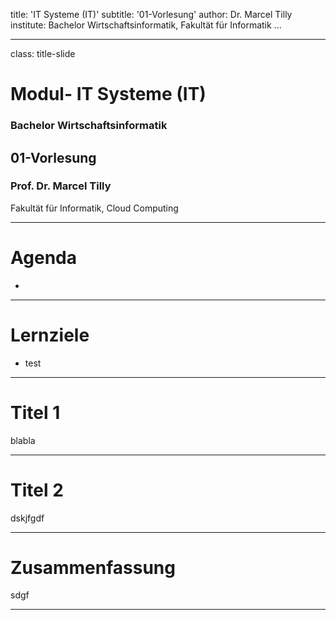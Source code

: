 title:  'IT Systeme (IT)'
subtitle: '01-Vorlesung'
author: Dr. Marcel Tilly
institute: Bachelor Wirtschaftsinformatik, Fakultät für Informatik
...

---
class: title-slide  

# Modul- IT Systeme (IT)
### Bachelor Wirtschaftsinformatik

## 01-Vorlesung
### Prof. Dr. Marcel Tilly
Fakultät für Informatik, Cloud Computing

---
# Agenda

- 

---
# Lernziele

- test

---
# Titel 1

blabla

---

# Titel 2

dskjfgdf

---
# Zusammenfassung

sdgf

---